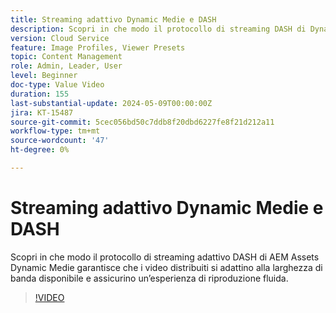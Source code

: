 ```yaml
---
title: Streaming adattivo Dynamic Medie e DASH
description: Scopri in che modo il protocollo di streaming DASH di Dynamic Medie garantisce una riproduzione video fluida.
version: Cloud Service
feature: Image Profiles, Viewer Presets
topic: Content Management
role: Admin, Leader, User
level: Beginner
doc-type: Value Video
duration: 155
last-substantial-update: 2024-05-09T00:00:00Z
jira: KT-15487
source-git-commit: 5cec056bd50c7ddb8f20dbd6227fe8f21d212a11
workflow-type: tm+mt
source-wordcount: '47'
ht-degree: 0%

---
```



# Streaming adattivo Dynamic Medie e DASH

Scopri in che modo il protocollo di streaming adattivo DASH di AEM Assets Dynamic Medie garantisce che i video distribuiti si adattino alla larghezza di banda disponibile e assicurino un’esperienza di riproduzione fluida.

>[!VIDEO](https://video.tv.adobe.com/v/3429072/?learn=on)
